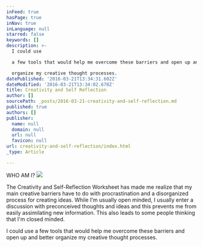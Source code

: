 ```yaml
---
inFeed: true
hasPage: true
inNav: true
inLanguage: null
starred: false
keywords: []
description: >-
  I could use

  a few tools that would help me overcome these barriers and open up and better

  organize my creative thought processes.
datePublished: '2016-03-21T13:34:31.602Z'
dateModified: '2016-03-21T13:34:02.670Z'
title: Creativity and Self Reflection
author: []
sourcePath: _posts/2016-03-21-creativity-and-self-reflection.md
published: true
authors: []
publisher:
  name: null
  domain: null
  url: null
  favicon: null
url: creativity-and-self-reflection/index.html
_type: Article

---
```

WHO AM I?
![](https://the-grid-user-content.s3-us-west-2.amazonaws.com/b084fdce-e6ee-4cf8-86df-a8af5f651724.gif)

The
Creativity and Self-Reflection Worksheet has made me realize that my main
creative barriers have to do with procrastination and a disorganized process for creating ideas. While I'm usually open minded, I usually enter a discussion
with preconceived thoughts and ideas and this prevents me from easily assimilating new
information. This also leads to some people thinking that
I'm closed minded.

I could use
a few tools that would help me overcome these barriers and open up and better
organize my creative thought processes.